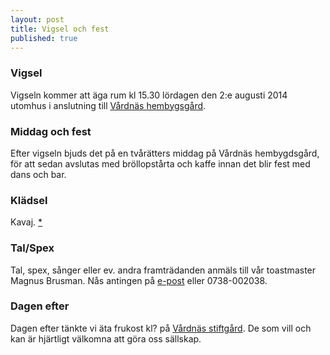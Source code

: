 ```yaml
---
layout: post
title: Vigsel och fest
published: true
---
```


### Vigsel
Vigseln kommer att äga rum kl 15.30 lördagen den 2:e augusti 2014 utomhus i anslutning till [Vårdnäs hembygsgård][plats].

### Middag och fest
Efter vigseln bjuds det på en tvårätters middag på Vårdnäs hembygdsgård, för att sedan avslutas med bröllopstårta och kaffe innan det blir fest med dans och bar.

### Klädsel
Kavaj. [\*][kavaj]

### Tal/Spex
Tal, spex, sånger eller ev. andra framträdanden anmäls till vår toastmaster Magnus Brusman. Nås antingen på [e-post](mailto:mankan111@gmail.com) eller 0738-002038.

### Dagen efter
Dagen efter tänkte vi äta frukost kl? på [Vårdnäs stiftgård][plats]. De som vill och kan är hjärtligt välkomna att göra oss sällskap.

[plats]: /bra-att-veta.html
[kavaj]: /kavaj.html
